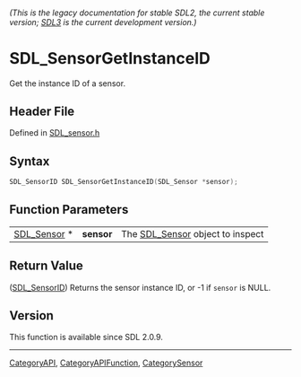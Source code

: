 ###### (This is the legacy documentation for stable SDL2, the current stable version; [SDL3](https://wiki.libsdl.org/SDL3/) is the current development version.)
# SDL_SensorGetInstanceID

Get the instance ID of a sensor.

## Header File

Defined in [SDL_sensor.h](https://github.com/libsdl-org/SDL/blob/SDL2/include/SDL_sensor.h)

## Syntax

```c
SDL_SensorID SDL_SensorGetInstanceID(SDL_Sensor *sensor);
```

## Function Parameters

|                            |            |                                                |
| -------------------------- | ---------- | ---------------------------------------------- |
| [SDL_Sensor](SDL_Sensor) * | **sensor** | The [SDL_Sensor](SDL_Sensor) object to inspect |

## Return Value

([SDL_SensorID](SDL_SensorID)) Returns the sensor instance ID, or -1 if
`sensor` is NULL.

## Version

This function is available since SDL 2.0.9.

----
[CategoryAPI](CategoryAPI), [CategoryAPIFunction](CategoryAPIFunction), [CategorySensor](CategorySensor)

